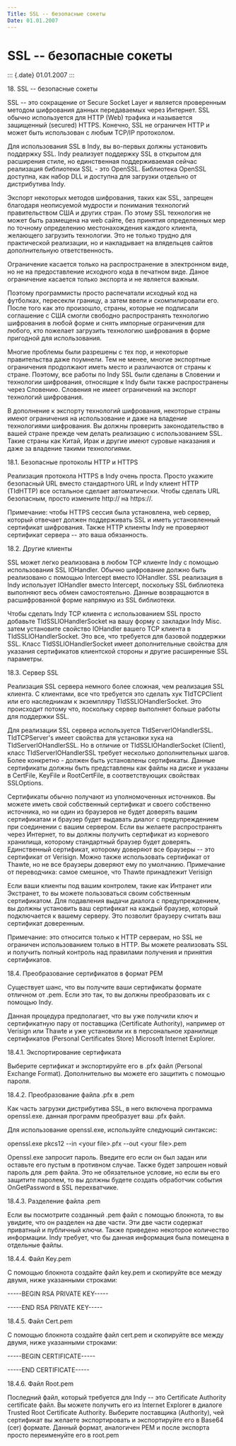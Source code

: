 ```yaml
---
Title: SSL -- безопасные сокеты
Date: 01.01.2007
---
```



SSL -- безопасные сокеты
========================

::: {.date}
01.01.2007
:::

18\. SSL -- безопасные сокеты

SSL -- это сокращение от Secure Socket Layer и является проверенным
методом шифрования данных передаваемых через Интернет. SSL обычно
используется для HTTP (Web) трафика и называется защищенный (secured)
HTTPS. Конечно, SSL не ограничен HTTP и может быть использован с любым
TCP/IP протоколом.

Для использования SSL в Indy, вы во-первых должны установить поддержку
SSL. Indy реализует поддержку SSL в открытом для расширения стиле, но
единственная поддерживаемая сейчас реализация библиотеки SSL - это
OpenSSL. Библиотека OpenSSL доступна, как набор DLL и доступна для
загрузки отдельно от дистрибутива Indy.

Экспорт некоторых методов шифрования, таких как SSL, запрещен благодаря
неописуемой мудрости и понимания технологий правительством США и других
стран. По этому SSL технология не может быть размещена на web сайте, без
принятия определенных мер по точному определению местонахождения каждого
клиента, желающего загрузить технологии. Это не только трудно для
практической реализации, но и накладывает на влядельцев сайтов
дополнительную ответственность.

Ограничение касается только на распространение в электронном виде, но не
на предоставление исходного кода в печатном виде. Даное ограничение
касается только экспорта и не является важным.

Поэтому программисты просто распечатали исходный код на футболках,
пересекли границу, а затем ввели и скомпилировали его. После того как
это произошло, страны, которые не подписали соглашение с США смогли
свободно распространять технологию шифрования в любой форме и снять
импорные ограничения для любого, кто пожелает загрузить технологию
шифрования в форме пригодной для использования.

Многие проблемы были разрешены с тех пор, и некоторые правительства даже
поумнели. Тем не менее, многие экспортные ограничения продолжают иметь
место и различаются от страны к стране. Поэтому, все работы по Indy SSL
были сделаны в Словении и технологии шифрования, относящие к Indy были
также распространены через Словению. Словения не имеет ограничений на
экспорт технологий шифрования.

В дополнение к экспорту технологий шифрования, некоторые страны имеют
ограничения на использование и даже на владение технологиями шифрования.
Вы должны проверить законодательство в вашей стране прежде чем делать
реализацию с использованием SSL. Такие страны как Китай, Ирак и другие
имеют суровые наказания и даже за владение такими технологиями.

18.1. Безопасные протоколы HTTP и HTTPS

Реализация протокола HTTPS в Indy очень проста. Просто укажите
безопасный URL вместо стандартного URL и Indy клиент HTTP (TIdHTTP) все
остальное сделает автоматически. Чтобы сделать URL безопасным, просто
измените http:// на https://.

Примечание: чтобы HTTPS сессия была установлена, web сервер, который
отвечает должен поддерживать SSL и иметь установленный сертификат
шифрования. Также HTTP клиенты Indy  не проверяют сертификат сервера --
это ваша обязанность.

18.2. Другие клиенты

SSL может легко реализована в любом TCP клиенте Indy с помощью
использования SSL IOHandler. Обычно шифрование должно быть реализовано с
помощью Intercept вместо IOHandler. SSL реализация в Indy использует
IOHandler вместо Intercept, поскольку SSL библиотека выполняют весь
обмен самостоятельно. Данные возвращаются в расшифрованной форме
напрямую из SSL библиотеки.

Чтобы сделать Indy TCP клиента с использованием SSL просто добавьте
TIdSSLIOHandlerSocket на вашу форму с закладки Indy Misc. затем
установите свойство IOHandler вашего TCP клиента в
TIdSSLIOHandlerSocket. Это все, что требуется для базовой поддержки SSL.
Класс TIdSSLIOHandlerSocket имеет дополнительные свойства для указания
сертификатов клиентской стороны и другие расширенные SSL параметры.

18.3. Сервер SSL

Реализация SSL сервера немного более сложная, чем реализация SSL
клиента. С клиентами, все что требуется это сделать хук TIdTCPClient или
его наследникам к экземпляру TIdSSLIOHandlerSocket. Это происходит
потому что, поскольку сервер выполняет больше работы для поддержки SSL.

Для реализации SSL сервера используется TIdServerIOHandlerSSL.
TIdTCPServer\'s имеет свойства для установки хука на
TIdServerIOHandlerSSL. Но в отличие от TIdSSLIOHandlerSocket (Client),
класс TIdServerIOHandlerSSL требует несколько дополнительных шагов.
Более конкретно - должен быть установлены сертификаты. Данные
сертификаты должны быть представлены как файлы на диске и указаны в
CertFile, KeyFile и RootCertFile, в соответствующих свойствах
SSLOptions.

Сертификаты обычно получают из уполномоченных источников. Вы можете
иметь свой собственный сертификат и своего собственно источника, но ни
один из браузеров не будет доверять вашим сертификатам и браузер будет
выдавать диалог с предупреждением при соединении с вашим сервером. Если
вы желаете распространять через Интернет, то вы должны получить
сертификат из корневого хранилища, которому стандартный браузер будет
доверять. Единственный сертификат, которому доверяют все браузеры -- это
сертификат от Verisign. Можно также использовать сертификат от Thawte,
но не все браузеры доверяют ему по умолчанию. Примечание от переводчика:
самое смешное, что Thawte принадлежит Verisign

Если ваши клиенты под вашим контролем, такие как Интранет или Экстранет,
то вы можете пользоваться своим собственным сертификатом. Для подавления
выдачи диалога с предупреждением, вы должны установить ваш сертификат на
каждый браузер, который подключается к вашему серверу. Это позволит
браузеру считать ваш сертификат доверенным.

Примечание: это относится только к HTTP серверам, но SSL не ограничен
использованием только в HTTP. Вы можете реализовать SSL и получить
полный контроль над правилами получения и принятия сертификатов.

18.4. Преобразование сертификатов в формат PEM

Существует шанс, что вы получите ваши сертификаты формате отличном от
.pem. Если это так, то вы должны преобразовать их с помощью Indy.

Данная процедура предполагает, что вы уже получили ключ и сертификатную
пару от поставщика (Certificate Authority), например от Verisign или
Thawte и уже установили их в  персональное хранилище сертификатов
(Personal Certificates Store) Microsoft Internet Explorer.

18.4.1. Экспортирование сертификата

Выберите сертификат и экспортируйте его в .pfx файл (Personal Exchange
Format). Дополнительно вы можете его защитить с помощью пароля.

18.4.2. Преобразование файла .pfx в .pem

Как часть загрузки дистрибутива SSL, в него включена программа
openssl.exe. данная программ преобразует ваш .pfx файл.

Для использование openssl.exe, используйте следующий синтаксис:

openssl.exe pkcs12 --in \<your file\>.pfx --out \<your file\>.pem

Openssl.exe запросит пароль. Введите его если он был задан или оставьте
его пустым в противном случае. Также будет запрошен новый пароль для
.pem файла. Это не обязательное условие, но если вы его защитите
паролем, то вы должны будете создать обработчик события OnGetPassword  в
SSL перехватчике.

18.4.3. Разделение файла .pem

Если вы посмотрите созданный .pem файл с помощью блокнота, то вы
увидите, что он разделен на две части. Эти две части содержат приватный
и публичный ключи. Также приведено некоторое количество информации. Indy
требует, что бы данная информация была помещена в отдельные файлы.

18.4.4. Файл Key.pem

С помощью блокнота создайте файл key.pem и скопируйте все между двумя,
ниже указанными строками:

\-\-\-\--BEGIN RSA PRIVATE KEY\-\-\-\--

\-\-\-\--END RSA PRIVATE KEY\-\-\-\--

18.4.5. Файл Cert.pem

С помощью блокнота создайте файл cert.pem и скопируйте все между двумя,
ниже указанными строками:

\-\-\-\--BEGIN CERTIFICATE\-\-\-\--

\-\-\-\--END CERTIFICATE\-\-\-\--

18.4.6. Файл Root.pem

Последний файл, который требуется для Indy -- это Certificate Authority
certificate файл. Вы можете получить его из Internet Explorer в диалоге
Trusted Root Certificate Authority. Выберите поставщика (Authority), чей
сертификат вы желаете экспортировать и экспортируйте его в Base64 (cer)
формате. Данный формат, аналогичен PEM и после экспорта просто
переименуйте его в root.pem

 
